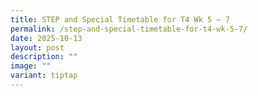 ```yaml
---
title: STEP and Special Timetable for T4 Wk 5 – 7
permalink: /step-and-special-timetable-for-t4-wk-5-7/
date: 2025-10-13
layout: post
description: ""
image: ""
variant: tiptap
---
```

